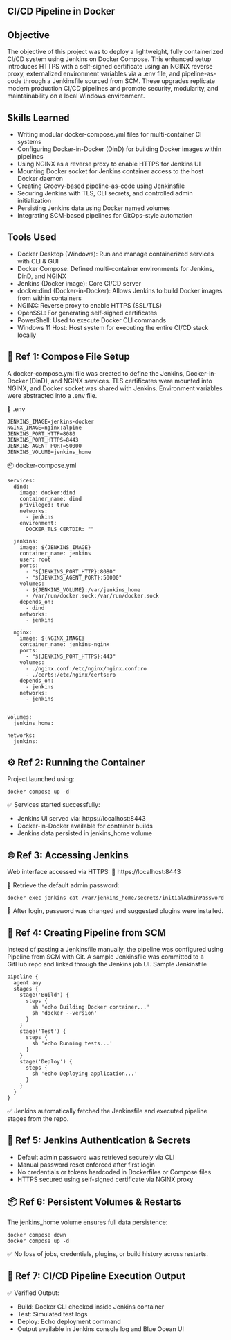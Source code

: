 ## CI/CD Pipeline in Docker

## Objective

The objective of this project was to deploy a lightweight, fully containerized CI/CD system using Jenkins on Docker Compose. This enhanced setup introduces HTTPS with a self-signed certificate using an NGINX reverse proxy, externalized environment variables via a .env file, and pipeline-as-code through a Jenkinsfile sourced from SCM. These upgrades replicate modern production CI/CD pipelines and promote security, modularity, and maintainability on a local Windows environment.

## Skills Learned
- Writing modular docker-compose.yml files for multi-container CI systems
- Configuring Docker-in-Docker (DinD) for building Docker images within pipelines
- Using NGINX as a reverse proxy to enable HTTPS for Jenkins UI
- Mounting Docker socket for Jenkins container access to the host Docker daemon
- Creating Groovy-based pipeline-as-code using Jenkinsfile
- Securing Jenkins with TLS, CLI secrets, and controlled admin initialization
- Persisting Jenkins data using Docker named volumes
- Integrating SCM-based pipelines for GitOps-style automation

## Tools Used
- Docker Desktop (Windows):
  Run and manage containerized services with CLI & GUI
- Docker Compose:
  Defined multi-container environments for Jenkins, DinD, and NGINX
- Jenkins (Docker image):
  Core CI/CD server
- docker:dind (Docker-in-Docker):
  Allows Jenkins to build Docker images from within containers
- NGINX:
  Reverse proxy to enable HTTPS (SSL/TLS)
- OpenSSL:
  For generating self-signed certificates
- PowerShell:
  Used to execute Docker CLI commands
- Windows 11 Host:
  Host system for executing the entire CI/CD stack locally

## 🧱 Ref 1: Compose File Setup

A docker-compose.yml file was created to define the Jenkins, Docker-in-Docker (DinD), and NGINX services. TLS certificates were mounted into NGINX, and Docker socket was shared with Jenkins. Environment variables were abstracted into a .env file.

📄 .env

    JENKINS_IMAGE=jenkins-docker
    NGINX_IMAGE=nginx:alpine
    JENKINS_PORT_HTTP=8080
    JENKINS_PORT_HTTPS=8443
    JENKINS_AGENT_PORT=50000
    JENKINS_VOLUME=jenkins_home

📦 docker-compose.yml

    services:
      dind:
        image: docker:dind
        container_name: dind
        privileged: true
        networks:
          - jenkins
        environment:
          DOCKER_TLS_CERTDIR: ""
      
      jenkins:
        image: ${JENKINS_IMAGE}
        container_name: jenkins
        user: root
        ports:
          - "${JENKINS_PORT_HTTP}:8080"
          - "${JENKINS_AGENT_PORT}:50000"
        volumes:
          - ${JENKINS_VOLUME}:/var/jenkins_home
          - /var/run/docker.sock:/var/run/docker.sock
        depends_on:
          - dind
        networks:
          - jenkins
    
      nginx:
        image: ${NGINX_IMAGE}
        container_name: jenkins-nginx
        ports:
          - "${JENKINS_PORT_HTTPS}:443"
        volumes:
          - ./nginx.conf:/etc/nginx/nginx.conf:ro
          - ./certs:/etc/nginx/certs:ro
        depends_on:
          - jenkins
        networks:
          - jenkins
    
    
    volumes:
      jenkins_home:
    
    networks:
      jenkins:

## ⚙️ Ref 2: Running the Container
Project launched using:

    docker compose up -d

✅ Services started successfully:
- Jenkins UI served via: https://localhost:8443
- Docker-in-Docker available for container builds
- Jenkins data persisted in jenkins_home volume

## 🌐 Ref 3: Accessing Jenkins

Web interface accessed via HTTPS:
📍 https://localhost:8443

🔐 Retrieve the default admin password:

    docker exec jenkins cat /var/jenkins_home/secrets/initialAdminPassword

🔐 After login, password was changed and suggested plugins were installed.

## 🔁 Ref 4: Creating Pipeline from SCM

Instead of pasting a Jenkinsfile manually, the pipeline was configured using Pipeline from SCM with Git.
A sample Jenkinsfile was committed to a GitHub repo and linked through the Jenkins job UI.
Sample Jenkinsfile
    
    pipeline {
      agent any
      stages {
        stage('Build') {
          steps {
            sh 'echo Building Docker container...'
            sh 'docker --version'
          }
        }
        stage('Test') {
          steps {
            sh 'echo Running tests...'
          }
        }
        stage('Deploy') {
          steps {
            sh 'echo Deploying application...'
          }
        }
      }
    }

✅ Jenkins automatically fetched the Jenkinsfile and executed pipeline stages from the repo.

## 🔐 Ref 5: Jenkins Authentication & Secrets
- Default admin password was retrieved securely via CLI
- Manual password reset enforced after first login
- No credentials or tokens hardcoded in Dockerfiles or Compose files
- HTTPS secured using self-signed certificate via NGINX proxy

## 📦 Ref 6: Persistent Volumes & Restarts

The jenkins_home volume ensures full data persistence:

    docker compose down
    docker compose up -d

✅ No loss of jobs, credentials, plugins, or build history across restarts.

## 🧪 Ref 7: CI/CD Pipeline Execution Output

✅ Verified Output:
- Build: Docker CLI checked inside Jenkins container
- Test: Simulated test logs
- Deploy: Echo deployment command
- Output available in Jenkins console log and Blue Ocean UI
